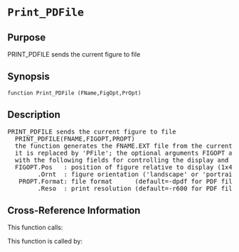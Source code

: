 
<!-- <a name="_top"></a>
<div><a href="../../../_index.md">Home</a> &gt;  <a href="#">latest</a> &gt; <a href="#">Utility_Functions</a> &gt; <a href="_index.md">General</a> &gt; Print_PDFile.m</div> -->

<!--<table width="100%"><tr><td align="left"><a href="../../../_index.md"><img alt="<" border="0" src="../../../left.png">&nbsp;Master index</a></td>
<td align="right"><a href="_index.md">Index for latest\Utility_Functions\General&nbsp;<img alt=">" border="0" src="../../../right.png"></a></td></tr></table>-->
# `Print_PDFile`
<!-- <h1>Print_PDFile
</h1> -->

## <a name="_name"></a>Purpose

<!-- <h2 id="purpose"><a name="_name"></a>Purpose</h2> -->

PRINT_PDFILE sends the current figure to file

<!-- <div class="box"><strong>PRINT_PDFILE sends the current figure to file</strong></div> -->

## <a name="_synopsis"></a>Synopsis

`function Print_PDFile (FName,FigOpt,PrOpt)` 
## <a name="_description"></a>Description

<pre class="comment">PRINT_PDFILE sends the current figure to file 
  PRINT_PDFILE(FNAME,FIGOPT,PROPT)
  the function generates the FNAME.EXT file from the current figure; if FNAME is missing,
  it is replaced by 'PFile'; the optional arguments FIGOPT and PROPT are data structures
  with the following fields for controlling the display and the output:
  FIGOPT.Pos   : position of figure relative to display (1x4 numeric array) 
        .Ornt  : figure orientation ('landscape' or 'portrait')
   PROPT.Format: file format      (default=-dpdf for PDF file)
        .Reso  : print resolution (default=-r600 for PDF file)</pre>
<!-- <div class="fragment"><pre class="comment">PRINT_PDFILE sends the current figure to file 
  PRINT_PDFILE(FNAME,FIGOPT,PROPT)
  the function generates the FNAME.EXT file from the current figure; if FNAME is missing,
  it is replaced by 'PFile'; the optional arguments FIGOPT and PROPT are data structures
  with the following fields for controlling the display and the output:
  FIGOPT.Pos   : position of figure relative to display (1x4 numeric array) 
        .Ornt  : figure orientation ('landscape' or 'portrait')
   PROPT.Format: file format      (default=-dpdf for PDF file)
        .Reso  : print resolution (default=-r600 for PDF file)</pre></div> -->

<!-- crossreference -->
## <a name="_cross"></a>Cross-Reference Information

This function calls:
<ul style="list-style-image:url(../../../matlabicon.gif)">
</ul>
This function is called by:
<ul style="list-style-image:url(../../../matlabicon.gif)">
</ul>
<!-- crossreference -->




<!-- <hr><address>Generated on Thu 28-Jan-2021 18:22:44 by <strong><a href="http://www.artefact.tk/software/matlab/m2html/" title="Matlab Documentation in HTML">m2html</a></strong> &copy; 2005</address> -->